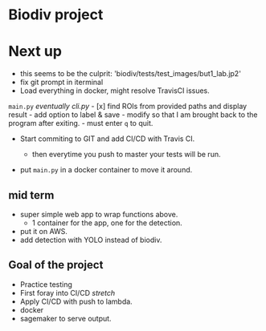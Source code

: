 # Biodiv project

# Next up
- this seems to be the culprit: 'biodiv/tests/test_images/but1_lab.jp2'
- fix git prompt in iterminal
- Load everything in docker, might resolve TravisCI issues.

`main.py` *eventually cli.py*
    - [x] find ROIs from provided paths and display result
    - add option to label & save
    - modify so that I am brought back to the program after exiting.
        - must enter `q` to quit.

- Start commiting to GIT and add CI/CD with Travis CI.
    - then everytime you push to master your tests will be run.

- put `main.py` in a docker container to move it around.

## mid term
- super simple web app to wrap functions above.
    - 1 container for the app, one for the detection.
- put it on AWS.
- add detection with YOLO instead of biodiv.

## Goal of the project
- Practice testing
- First foray into CI/CD
*stretch*
- Apply CI/CD with push to lambda.
- docker
- sagemaker to serve output.